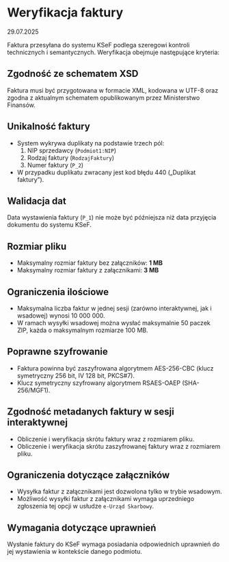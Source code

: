 # Weryfikacja faktury
29.07.2025

Faktura przesyłana do systemu KSeF podlega szeregowi kontroli technicznych i semantycznych. Weryfikacja obejmuje następujące kryteria:

## Zgodność ze schematem XSD
Faktura musi być przygotowana w formacie XML, kodowana w UTF-8 oraz zgodna z aktualnym schematem opublikowanym przez Ministerstwo Finansów.

## Unikalność faktury
- System wykrywa duplikaty na podstawie trzech pól:
  1. NIP sprzedawcy (`Podmiot1:NIP`)
  2. Rodzaj faktury (`RodzajFaktury`)
  3. Numer faktury (`P_2`)
- W przypadku duplikatu zwracany jest kod błędu 440 („Duplikat faktury”).

## Walidacja dat
Data wystawienia faktury (`P_1`) nie może być późniejsza niż data przyjęcia dokumentu do systemu KSeF.

## Rozmiar pliku
- Maksymalny rozmiar faktury bez załączników: **1 MB**
- Maksymalny rozmiar faktury z załącznikami: **3 MB**

## Ograniczenia ilościowe
- Maksymalna liczba faktur w jednej sesji (zarówno interaktywnej, jak i wsadowej) wynosi 10 000 000.
- W ramach wysyłki wsadowej można wysłać maksymalnie 50 paczek ZIP, każda o maksymalnym rozmiarze 100 MB.

## Poprawne szyfrowanie
- Faktura powinna być zaszyfrowana algorytmem AES-256-CBC (klucz symetryczny 256 bit, IV 128 bit, PKCS#7).
- Klucz symetryczny szyfrowany algorytmem RSAES-OAEP (SHA-256/MGF1).

## Zgodność metadanych faktury w sesji interaktywnej
- Obliczenie i weryfikacja skrótu faktury wraz z rozmiarem pliku.
- Obliczenie i weryfikacja skrótu zaszyfrowanej faktury wraz z rozmiarem pliku.

## Ograniczenia dotyczące załączników
- Wysyłka faktur z załącznikami jest dozwolona tylko w trybie wsadowym.
- Możliwość wysyłki faktur z załącznikami wymaga uprzedniego zgłoszenia tej opcji w usłudze `e-Urząd Skarbowy`.

## Wymagania dotyczące uprawnień
Wysłanie faktury do KSeF wymaga posiadania odpowiednich uprawnień do jej wystawienia w kontekście danego podmiotu.